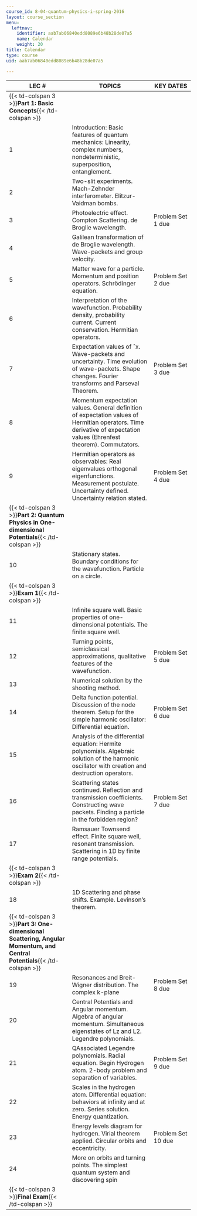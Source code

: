 ```yaml
---
course_id: 8-04-quantum-physics-i-spring-2016
layout: course_section
menu:
  leftnav:
    identifier: aab7ab06840edd8089e6b48b28de07a5
    name: Calendar
    weight: 20
title: Calendar
type: course
uid: aab7ab06840edd8089e6b48b28de07a5

---
```


| LEC # | TOPICS | KEY DATES |
| --- | --- | --- |
| {{< td-colspan 3 >}}**Part 1: Basic Concepts**{{< /td-colspan >}} |||
| 1 | Introduction: Basic features of quantum mechanics: Linearity, complex numbers, nondeterministic, superposition, entanglement. | &nbsp; |
| 2 | Two-slit experiments. Mach-Zehnder interferometer. Elitzur-Vaidman bombs. | &nbsp; |
| 3 | Photoelectric effect. Compton Scattering. de Broglie wavelength. | Problem Set 1 due |
| 4 | Galilean transformation of de Broglie wavelength. Wave-packets and group velocity. | &nbsp; |
| 5 | Matter wave for a particle. Momentum and position operators. Schrödinger equation. | Problem Set 2 due |
| 6 | Interpretation of the wavefunction. Probability density, probability current. Current conservation. Hermitian operators. | &nbsp; |
| 7 | Expectation values of ˆx. Wave-packets and uncertainty. Time evolution of wave-packets. Shape changes. Fourier transforms and Parseval Theorem. | Problem Set 3 due |
| 8 | Momentum expectation values. General definition of expectation values of Hermitian operators. Time derivative of expectation values (Ehrenfest theorem). Commutators. | &nbsp; |
| 9 | Hermitian operators as observables: Real eigenvalues orthogonal eigenfunctions. Measurement postulate. Uncertainty defined. Uncertainty relation stated. | Problem Set 4 due |
| {{< td-colspan 3 >}}**Part 2: Quantum Physics in One-dimensional Potentials**{{< /td-colspan >}} |||
| 10 | Stationary states. Boundary conditions for the wavefunction. Particle on a circle. | &nbsp; |
| {{< td-colspan 3 >}}**Exam 1**{{< /td-colspan >}} |||
| 11 | Infinite square well. Basic properties of one-dimensional potentials. The finite square well. | &nbsp; |
| 12 | Turning points, semiclassical approximations, qualitative features of the wavefunction. | Problem Set 5 due |
| 13 | Numerical solution by the shooting method. | &nbsp; |
| 14 | Delta function potential. Discussion of the node theorem. Setup for the simple harmonic oscillator: Differential equation. | Problem Set 6 due |
| 15 | Analysis of the differential equation: Hermite polynomials. Algebraic solution of the harmonic oscillator with creation and destruction operators. | &nbsp; |
| 16 | Scattering states continued. Reflection and transmission coefficients. Constructing wave packets. Finding a particle in the forbidden region? | Problem Set 7 due |
| 17 | Ramsauer Townsend effect. Finite square well, resonant transmission. Scattering in 1D by finite range potentials. | &nbsp; |
| {{< td-colspan 3 >}}**Exam 2**{{< /td-colspan >}} |||
| 18 | 1D Scattering and phase shifts. Example. Levinson’s theorem. | &nbsp; |
| {{< td-colspan 3 >}}**Part 3: One-dimensional Scattering, Angular Momentum, and Central Potentials**{{< /td-colspan >}} |||
| 19 | Resonances and Breit-Wigner distribution. The complex k-plane | Problem Set 8 due |
| 20 | Central Potentials and Angular momentum. Algebra of angular momentum. Simultaneous eigenstates of Lz and L2. Legendre polynomials. | &nbsp; |
| 21 | QAssociated Legendre polynomials. Radial equation. Begin Hydrogen atom. 2-body problem and separation of variables. | Problem Set 9 due |
| 22 | Scales in the hydrogen atom. Differential equation: behaviors at infinity and at zero. Series solution. Energy quantization. | &nbsp; |
| 23 | Energy levels diagram for hydrogen. Virial theorem applied. Circular orbits and eccentricity. | Problem Set 10 due |
| 24 | More on orbits and turning points. The simplest quantum system and discovering spin | &nbsp; |
| {{< td-colspan 3 >}}**Final Exam**{{< /td-colspan >}} ||